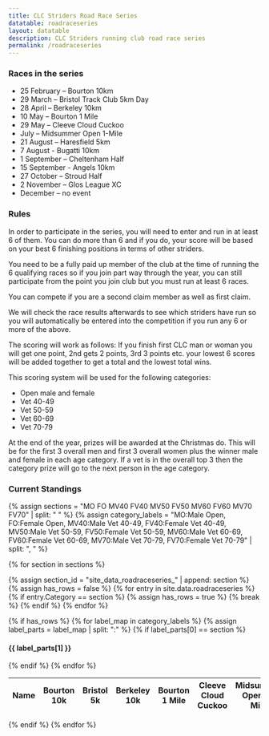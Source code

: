 ```yaml
---
title: CLC Striders Road Race Series
datatable: roadraceseries
layout: datatable
description: CLC Striders running club road race series
permalink: /roadraceseries
---
```


### Races in the series

- 25 February – Bourton 10km
- 29 March – Bristol Track Club 5km Day
- 28 April – Berkeley 10km
- 10 May – Bourton 1 Mile
- 29 May – Cleeve Cloud Cuckoo
- July – Midsummer Open 1-Mile
- 21 August – Haresfield 5km
- 7 August - Bugatti 10km
- 1 September – Cheltenham Half
- 15 September - Angels 10km
- 27 October – Stroud Half
- 2 November – Glos League XC
- December – no event


### Rules

In order to participate in the series, you will need to enter and run in at least 6 of them. You can do more than 6 and if you do, your score will be based on your best 6 finishing positions in terms of other striders. 

You need to be a fully paid up member of the club at the time of running the 6 qualifying races so if you join part way through the year, you can still participate from the point you join club but you must run at least 6 races.  

You can compete if you are a second claim member as well as first claim. 

We will check the race results afterwards to see which striders have run so you will automatically be entered into the competition if you run any 6 or more of the above. 

The scoring will work as follows: 
If you finish first CLC man or woman you will get one point, 2nd gets 2 points, 3rd 3 points etc. your lowest 6 scores will be added together to get a total and the lowest total wins. 

This scoring system will be used for the following categories: 
* Open male and female 
* Vet 40-49
* Vet 50-59
* Vet 60-69
* Vet 70-79

At the end of the year, prizes will be awarded at the Christmas do. This will be for the first 3 overall men and first 3 overall women plus the winner male and female in each age category. If a vet is in the overall top 3 then the category prize will go to the next person in the age category. 

### Current Standings

{% assign sections = "MO FO MV40 FV40 MV50 FV50 MV60 FV60 MV70 FV70" | split: " " %}
{% assign category_labels = "MO:Male Open, FO:Female Open, MV40:Male Vet 40-49, FV40:Female Vet 40-49, MV50:Male Vet 50-59, FV50:Female Vet 50-59, MV60:Male Vet 60-69, FV60:Female Vet 60-69, MV70:Male Vet 70-79, FV70:Female Vet 70-79" | split: ", " %}

{% for section in sections %}
  
  {% assign section_id = "site_data_roadraceseries_" | append: section %}
  {% assign has_rows = false %}
  {% for entry in site.data.roadraceseries %}
    {% if entry.Category == section %}
      {% assign has_rows = true %}
      {% break %}
    {% endif %}
  {% endfor %}
  
  {% if has_rows %}
    {% for label_map in category_labels %}
      {% assign label_parts = label_map | split: ":" %}
      {% if label_parts[0] == section %}
<br/>
<h4>{{ label_parts[1] }}</h4>
      {% endif %}
    {% endfor %}
<table id="{{section_id}}" style="width:100%">
    <thead>
        <tr>
            <th data-field="Name">Name</th>
            <th data-field="bourton10k"><div class="vertical-text">Bourton 10k</div></th>
            <th data-field="bristol"><div class="vertical-text">Bristol 5k</div></th>
            <th data-field="berkeley"><div class="vertical-text">Berkeley 10k</div></th>
            <th data-field="bourton1mile"><div class="vertical-text">Bourton 1 Mile</div></th>
            <th data-field="cleeve"><div class="vertical-text">Cleeve Cloud Cuckoo</div></th>
            <th data-field="midsummer"><div class="vertical-text">Midsummer Open 1-Mile</div></th>
            <th data-field="haresfield"><div class="vertical-text">Haresfield 5k</div></th>
            <th data-field="bugatti"><div class="vertical-text">Bugatti 10k</div></th>
            <th data-field="cheltenhamhalf"><div class="vertical-text">Cheltenham Half</div></th>
            <th data-field="angels"><div class="vertical-text">Angels 10k</div></th>
            <th data-field="stroudhalf"><div class="vertical-text">Stroud Half</div></th>
            <th data-field="glosxc"><div class="vertical-text">Glos League XC</div></th>
            <th data-field="total">Total (best 6)</th>
            <th data-field="rank">Rank (min. 6 fixtures)</th>
            <th data-field="rank">Average</th>
        </tr>
    </thead>
</table>
  {% endif %}
{% endfor %}
